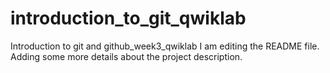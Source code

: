 # introduction_to_git_qwiklab
Introduction to git and github_week3_qwiklab
I am editing the README file. Adding some more details about the project description.
